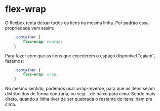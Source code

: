 # flex-wrap

O flexbox tenta deixar todos os itens na mesma linha.
Por padrão essa propriedade vem assim:

```CSS
    .container {
        flex-wrap: nowrap;
    }
```

Para fazer com que os itens que excederem o espaço disponível "caiam", fazemos:

```CSS
    .container {
        flex-wrap: wrap;
    }
```

No mesmo sentido, podemos usar wrap-reverse, para que os itens sejam distribuídos de forma contraria, ou seja... de baixo para cima. Sendo mais direto, quando a linha tiver de ser quebrada o restante do itens iriam pra cima.
